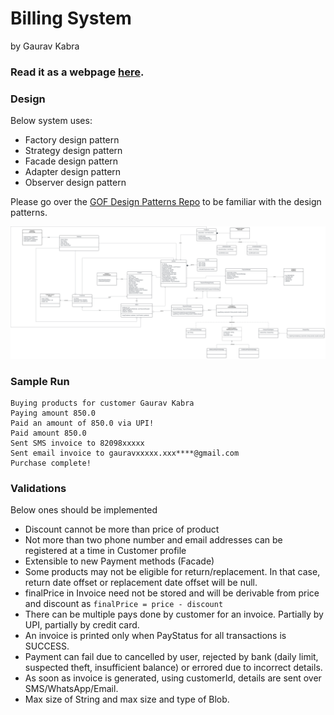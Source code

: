 # Billing System
by Gaurav Kabra

### Read it as a webpage <a href="https://kabragaurav.github.io/BillingSystem/">here</a>.

### Design
Below system uses:
- Factory design pattern
- Strategy design pattern
- Facade design pattern
- Adapter design pattern
- Observer design pattern

Please go over the <a href="https://github.com/kabragaurav/gof-design-patterns">GOF Design Patterns Repo</a> to be familiar with the design patterns.

![](./assets/images/billingSystemLLD.svg)

### Sample Run
```text
Buying products for customer Gaurav Kabra
Paying amount 850.0
Paid an amount of 850.0 via UPI!
Paid amount 850.0
Sent SMS invoice to 82098xxxxx
Sent email invoice to gauravxxxxx.xxx****@gmail.com
Purchase complete!
```
### Validations 
Below ones should be implemented
- Discount cannot be more than price of product
- Not more than two phone number and email addresses can be registered at a time in Customer profile
- Extensible to new Payment methods (Facade)
- Some products may not be eligible for return/replacement. In that case, return date offset or replacement date offset will be null.
- finalPrice in Invoice need not be stored and will be derivable from price and discount as `finalPrice = price - discount`
- There can be multiple pays done by customer for an invoice. Partially by UPI, partially by credit card.
- An invoice is printed only when PayStatus for all transactions is SUCCESS.
- Payment can fail due to cancelled by user, rejected by bank (daily limit, suspected theft, insufficient balance) or errored due to incorrect details.
- As soon as invoice is generated, using customerId, details are sent over SMS/WhatsApp/Email.
- Max size of String and max size and type of Blob.
